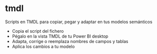 # tmdl
Scripts en TMDL para copiar, pegar y adaptar en tus modelos semánticos
- Copia el script del fichero
- Pégalo en la vista TMDL de tu Power BI desktop
- Adapta, corrige o reemplaza nombres de campos y tablas
- Aplica los cambios a tu modelo
